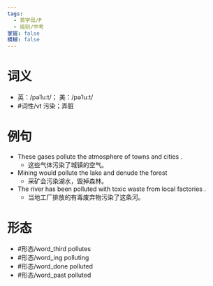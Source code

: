 ```yaml
---
tags:
  - 首字母/P
  - 级别/中考
掌握: false
模糊: false
---
```

# 词义
- 英：/pəˈluːt/； 美：/pəˈluːt/
- #词性/vt  污染；弄脏
# 例句
- These gases pollute the atmosphere of towns and cities .
	- 这些气体污染了城镇的空气。
- Mining would pollute the lake and denude the forest
	- 采矿会污染湖水，毁掉森林。
- The river has been polluted with toxic waste from local factories .
	- 当地工厂排放的有毒废弃物污染了这条河。
# 形态
- #形态/word_third pollutes
- #形态/word_ing polluting
- #形态/word_done polluted
- #形态/word_past polluted
